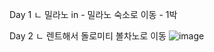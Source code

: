 Day 1
ㄴ 밀라노 in - 밀라노 숙소로 이동 - 1박

Day 2
ㄴ 렌트해서 돌로미티 볼차노로 이동
![image](https://github.com/codebrunch/codebrunch.github.io/assets/70242287/c04ee174-5aa8-487b-881c-0de5e2631f36)


